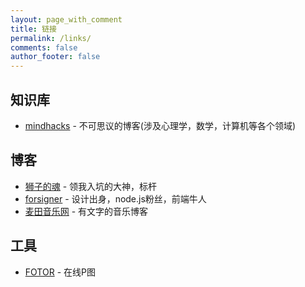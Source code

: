 ```yaml
---
layout: page_with_comment
title: 链接
permalink: /links/
comments: false
author_footer: false
---
```

## 知识库
* [mindhacks][] - 不可思议的博客(涉及心理学，数学，计算机等各个领域)

## 博客 
* [狮子的魂][] - 领我入坑的大神，标杆
* [forsigner][] - 设计出身，node.js粉丝，前端牛人
* [麦田音乐网][] - 有文字的音乐博客

## 工具
* [FOTOR][] - 在线P图



[mindhacks]: http://mindhacks.cn
[狮子的魂]: http://my.oschina.net/jcseg/blog/
[forsigner]: http://forsigner.com/
[FOTOR]: https://www.fotor.com.cn/app.html#/design
[麦田音乐网]: http://www.mtyyw.com/